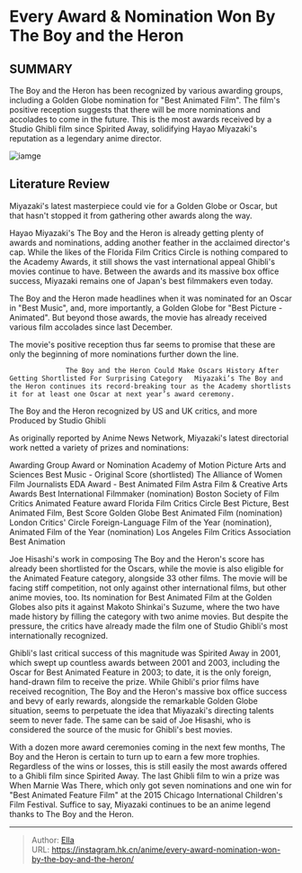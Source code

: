 #  Every Award &amp; Nomination Won By The Boy and the Heron


## SUMMARY 



  The Boy and the Heron has been recognized by various awarding groups, including a Golden Globe nomination for &#34;Best Animated Film&#34;.   The film&#39;s positive reception suggests that there will be more nominations and accolades to come in the future.   This is the most awards received by a Studio Ghibli film since Spirited Away, solidifying Hayao Miyazaki&#39;s reputation as a legendary anime director.  

![iamge](https://static1.srcdn.com/wordpress/wp-content/uploads/2023/11/the-boy-and-the-heron-1.jpg)

## Literature Review

Miyazaki&#39;s latest masterpiece could vie for a Golden Globe or Oscar, but that hasn&#39;t stopped it from gathering other awards along the way.




Hayao Miyazaki&#39;s The Boy and the Heron is already getting plenty of awards and nominations, adding another feather in the acclaimed director&#39;s cap. While the likes of the Florida Film Critics Circle is nothing compared to the Academy Awards, it still shows the vast international appeal Ghibli&#39;s movies continue to have. Between the awards and its massive box office success, Miyazaki remains one of Japan&#39;s best filmmakers even today.




The Boy and the Heron made headlines when it was nominated for an Oscar in &#34;Best Music&#34;, and, more importantly, a Golden Globe for &#34;Best Picture - Animated&#34;. But beyond those awards, the movie has already received various film accolades since last December.

          

The movie&#39;s positive reception thus far seems to promise that these are only the beginning of more nominations further down the line.

                  The Boy and the Heron Could Make Oscars History After Getting Shortlisted For Surprising Category   Miyazaki’s The Boy and the Heron continues its record-breaking tour as the Academy shortlists it for at least one Oscar at next year’s award ceremony.   


 The Boy and the Heron recognized by US and UK critics, and more 
Produced by Studio Ghibli
         




As originally reported by Anime News Network, Miyazaki&#39;s latest directorial work netted a variety of prizes and nominations:

 Awarding Group  Award or Nomination   Academy of Motion Picture Arts and Sciences  Best Music - Original Score (shortlisted)   The Alliance of Women Film Journalists  EDA Award - Best Animated Film   Astra Film &amp; Creative Arts Awards  Best International Filmmaker (nomination)   Boston Society of Film Critics  Animated Feature award   Florida Film Critics Circle  Best Picture, Best Animated Film, Best Score   Golden Globe  Best Animated Film (nomination)   London Critics&#39; Circle  Foreign-Language Film of the Year (nomination), Animated Film of the Year (nomination)   Los Angeles Film Critics Association  Best Animation   



Joe Hisashi&#39;s work in composing The Boy and the Heron&#39;s score has already been shortlisted for the Oscars, while the movie is also eligible for the Animated Feature category, alongside 33 other films. The movie will be facing stiff competition, not only against other international films, but other anime movies, too. Its nomination for Best Animated Film at the Golden Globes also pits it against Makoto Shinkai&#39;s Suzume, where the two have made history by filling the category with two anime movies. But despite the pressure, the critics have already made the film one of Studio Ghibli&#39;s most internationally recognized.




Ghibli&#39;s last critical success of this magnitude was Spirited Away in 2001, which swept up countless awards between 2001 and 2003, including the Oscar for Best Animated Feature in 2003; to date, it is the only foreign, hand-drawn film to receive the prize. While Ghibli&#39;s prior films have received recognition, The Boy and the Heron&#39;s massive box office success and bevy of early rewards, alongside the remarkable Golden Globe situation, seems to perpetuate the idea that Miyazaki&#39;s directing talents seem to never fade. The same can be said of Joe Hisashi, who is considered the source of the music for Ghibli&#39;s best movies.

          

With a dozen more award ceremonies coming in the next few months, The Boy and the Heron is certain to turn up to earn a few more trophies. Regardless of the wins or losses, this is still easily the most awards offered to a Ghibli film since Spirited Away. The last Ghibli film to win a prize was When Marnie Was There, which only got seven nominations and one win for &#34;Best Animated Feature Film&#34; at the 2015 Chicago International Children&#39;s Film Festival. Suffice to say, Miyazaki continues to be an anime legend thanks to The Boy and the Heron.






---

> Author: [Ella](https://instagram.hk.cn/)  
> URL: https://instagram.hk.cn/anime/every-award-nomination-won-by-the-boy-and-the-heron/  

